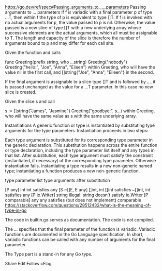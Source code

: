 https://go.dev/ref/spec#Passing_arguments_to_..._parameters
Passing arguments to ... parameters
If f is variadic with a final parameter p of type ...T, then within f the type of p is equivalent to type []T. If f is invoked with no actual arguments for p, the value passed to p is nil. Otherwise, the value passed is a new slice of type []T with a new underlying array whose successive elements are the actual arguments, which all must be assignable to T. The length and capacity of the slice is therefore the number of arguments bound to p and may differ for each call site.

Given the function and calls

func Greeting(prefix string, who ...string)
Greeting("nobody")
Greeting("hello:", "Joe", "Anna", "Eileen")
within Greeting, who will have the value nil in the first call, and []string{"Joe", "Anna", "Eileen"} in the second.

If the final argument is assignable to a slice type []T and is followed by ..., it is passed unchanged as the value for a ...T parameter. In this case no new slice is created.

Given the slice s and call

s := []string{"James", "Jasmine"}
Greeting("goodbye:", s...)
within Greeting, who will have the same value as s with the same underlying array.

Instantiations
A generic function or type is instantiated by substituting type arguments for the type parameters. Instantiation proceeds in two steps:

Each type argument is substituted for its corresponding type parameter in the generic declaration. This substitution happens across the entire function or type declaration, including the type parameter list itself and any types in that list.
After substitution, each type argument must satisfy the constraint (instantiated, if necessary) of the corresponding type parameter. Otherwise instantiation fails.
Instantiating a type results in a new non-generic named type; instantiating a function produces a new non-generic function.

type parameter list    type arguments    after substitution

[P any]                int               int satisfies any
[S ~[]E, E any]        []int, int        []int satisfies ~[]int, int satisfies any
[P io.Writer]          string            illegal: string doesn't satisfy io.Writer
[P comparable]         any               any satisfies (but does not implement) comparable
https://stackoverflow.com/questions/28512432/what-is-the-meaning-of-type-in-go

The code in builtin.go serves as documentation. The code is not compiled.

The ... specifies that the final parameter of the function is variadic. Variadic functions are documented in the Go Language specification. In short, variadic functions can be called with any number of arguments for the final parameter.

The Type part is a stand-in for any Go type.

Share
Edit
Follow
cFlag
